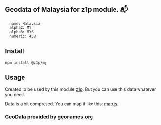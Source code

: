 
## Geodata of Malaysia for z1p module. :mailbox_with_mail:

```
  name: Malaysia
  alpha2: MY
  alpha3: MYS
  numeric: 458
```

## Install

```
npm install @z1p/my
```

## Usage

Created to be used by this module [z1p](https://github.com/vzhufk/z1p).
But you can use this data whatever you need.

Data is a bit compresed. You can map it like this: [map.js](https://github.com/vzhufk/z1p/blob/master/src/map.js).

### GeoData provided by **[geonames.org](http://www.geonames.org/)**
